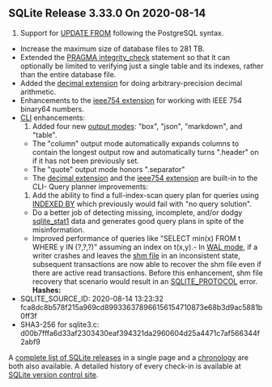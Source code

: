## SQLite Release 3\.33\.0 On 2020\-08\-14

1. Support for [UPDATE FROM](../lang_update.html#upfrom) following the PostgreSQL syntax.
- Increase the maximum size of database files to 281 TB.
- Extended the [PRAGMA integrity\_check](../pragma.html#pragma_integrity_check) statement so that it can optionally be
 limited to verifying just a single table and its indexes, rather than the
 entire database file.
- Added the [decimal extension](../floatingpoint.html#decext) for doing arbitrary\-precision decimal arithmetic.
- Enhancements to the [ieee754 extension](../floatingpoint.html#ieee754ext) for working with IEEE 754 binary64 numbers.
- [CLI](../cli.html) enhancements:
	1. Added four new [output modes](../cli.html#dotmode): "box", "json", "markdown",
	 and "table".
	 - The "column" output mode automatically expands columns to
	 contain the longest output row and automatically turns
	 ".header" on if it has not been previously set.
	 - The "quote" output mode honors ".separator"
	 - The [decimal extension](../floatingpoint.html#decext) and the [ieee754 extension](../floatingpoint.html#ieee754ext) are built\-in to the CLI- Query planner improvements:
	1. Add the ability to find a
	 full\-index\-scan query plan for queries using [INDEXED BY](../lang_indexedby.html)
	 which previously would fail with "no query solution".
	 - Do a better job of
	 detecting missing, incomplete, and/or dodgy [sqlite\_stat1](../fileformat2.html#stat1tab)
	 data and generates good query plans in spite of the
	 misinformation.
	 - Improved performance of queries like "SELECT min(x) FROM t WHERE y IN (?,?,?)"
	 assuming an index on t(x,y).- In [WAL mode](../wal.html), if a writer crashes and leaves the [shm file](../walformat.html#shm) in an inconsistent
 state, subsequent transactions are now able to recover the shm file even if
 there are active read transactions. Before this enhancement, shm file recovery
 that scenario would result in an [SQLITE\_PROTOCOL](../rescode.html#protocol) error.
**Hashes:**
- SQLITE\_SOURCE\_ID: 2020\-08\-14 13:23:32 fca8dc8b578f215a969cd899336378966156154710873e68b3d9ac5881b0ff3f
- SHA3\-256 for sqlite3\.c: d00b7fffa6d33af2303430eaf394321da2960604d25a4471c7af566344f2abf9



A [complete list of SQLite releases](../changes.html)
 in a single page and a [chronology](../chronology.html) are both also available.
 A detailed history of every
 check\-in is available at
 [SQLite version control site](https://www.sqlite.org/src/timeline).


